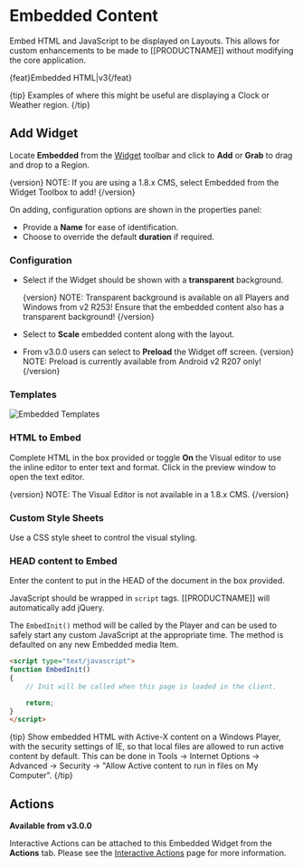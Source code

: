 <!--toc=widgets-->

# Embedded Content

Embed HTML and JavaScript to be displayed on Layouts. This allows for custom enhancements to be made to [[PRODUCTNAME]] without modifying the core application. 

{feat}Embedded HTML|v3{/feat}

{tip}
Examples of where this might be useful are displaying a Clock or Weather region.
{/tip}

## Add Widget

Locate **Embedded** from the [Widget](layouts_widgets.html) toolbar and click to **Add** or **Grab** to drag and drop to a Region.

{version}
NOTE: If you are using a 1.8.x CMS, select Embedded from the Widget Toolbox to add!
{/version}

On adding, configuration options are shown in the properties panel:

- Provide a **Name** for ease of identification.
- Choose to override the default **duration** if required.

### Configuration

- Select if the Widget should be shown with a **transparent** background. 

  {version}
  NOTE: Transparent background is available on all Players and Windows from v2 R253!
  Ensure that the embedded content also has a transparent background!
  {/version}
  
- Select to **Scale** embedded content along with the layout.
- From v3.0.0 users can select to **Preload** the Widget off screen. 
  {version}
  NOTE: Preload is currently available from Android v2 R207 only!
  {/version}

### Templates

![Embedded Templates](img/v3.1_media_embedded_templates.png)

### HTML to Embed

Complete HTML in the box provided or toggle **On** the Visual editor to use the inline editor to enter text and format. Click in the preview window to open the text editor.

{version}
NOTE: The Visual Editor is not available in a 1.8.x CMS.
{/version}

### Custom Style Sheets

Use a CSS style sheet to control the visual styling.

### HEAD content to Embed

Enter the content to put in the HEAD of the document in the box provided.

JavaScript should be wrapped in `script` tags. [[PRODUCTNAME]] will automatically add jQuery.

The `EmbedInit()` method will be called by the Player and can be used to safely start any custom JavaScript at the appropriate time. The method is defaulted on any new Embedded media Item.

```html
<script type="text/javascript">
function EmbedInit()
{
    // Init will be called when this page is loaded in the client.

    return;
}
</script>
```

{tip}
Show embedded HTML with Active-X content on a Windows Player, with the security settings of IE, so that local files are allowed to run active content by default. This can be done in Tools -> Internet Options -> Advanced -> Security -> "Allow Active content to run in files on My Computer".
{/tip}

## Actions 

**Available from v3.0.0**

Interactive Actions can be attached to this Embedded Widget from the **Actions** tab. Please see the [Interactive Actions](layouts_interactive_actions.html) page for more information.